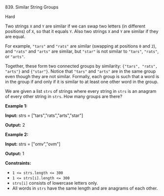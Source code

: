 ﻿839\. Similar String Groups

Hard

Two strings `X` and `Y` are similar if we can swap two letters (in different positions) of `X`, so that it equals `Y`. Also two strings `X` and `Y` are similar if they are equal.

For example, `"tars"` and `"rats"` are similar (swapping at positions `0` and `2`), and `"rats"` and `"arts"` are similar, but `"star"` is not similar to `"tars"`, `"rats"`, or `"arts"`.

Together, these form two connected groups by similarity: `{"tars", "rats", "arts"}` and `{"star"}`. Notice that `"tars"` and `"arts"` are in the same group even though they are not similar. Formally, each group is such that a word is in the group if and only if it is similar to at least one other word in the group.

We are given a list `strs` of strings where every string in `strs` is an anagram of every other string in `strs`. How many groups are there?

**Example 1:**

**Input:** strs = ["tars","rats","arts","star"]

**Output:** 2

**Example 2:**

**Input:** strs = ["omv","ovm"]

**Output:** 1

**Constraints:**

*   `1 <= strs.length <= 300`
*   `1 <= strs[i].length <= 300`
*   `strs[i]` consists of lowercase letters only.
*   All words in `strs` have the same length and are anagrams of each other.